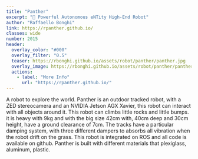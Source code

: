 ```yaml
---
title: "Panther"
excerpt: "🐆 Powerful Autonomous eNTity High-End Robot"
author: "Raffaello Bonghi"
link: https://rpanther.github.io/
classes: wide
number: 2015
header:
  overlay_color: "#000"
  overlay_filter: "0.5"
  teaser: https://rbonghi.github.io/assets/robot/panther/panther.jpg
  overlay_image: https://rbonghi.github.io/assets/robot/panther/panther_header.jpg
  actions:
    - label: "More Info"
      url: "https://rpanther.github.io/"
---
```


A robot to explore the world.
Panther is an outdoor tracked robot, with a ZED stereocamera and an NVIDIA Jetson AGX Xavier, this robot can interact with all objects around it.
This robot can climbs little rocks and little bumps. it is heavy with 9kg and with the big size 42cm with, 40cm deep and 30cm height, have a ground clearance of 7cm. The tracks have a particular damping system, with three different dampers to absorbs all vibration when the robot drift on the grass. This robot is integrated on ROS and all code is available on github. Panther is built with different materials that plexiglass, aluminum, plastic.